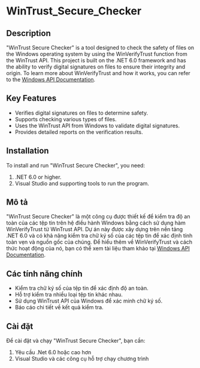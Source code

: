 # WinTrust_Secure_Checker

## Description
"WinTrust Secure Checker" is a tool designed to check the safety of files on the Windows operating system by using the WinVerifyTrust function from the WinTrust API. This project is built on the .NET 6.0 framework and has the ability to verify digital signatures on files to ensure their integrity and origin. To learn more about WinVerifyTrust and how it works, you can refer to the [Windows API Documentation](https://learn.microsoft.com/en-us/windows/win32/api/wintrust/nf-wintrust-winverifytrust).

## Key Features
- Verifies digital signatures on files to determine safety.
- Supports checking various types of files.
- Uses the WinTrust API from Windows to validate digital signatures.
- Provides detailed reports on the verification results.

## Installation
To install and run "WinTrust Secure Checker", you need:
1. .NET 6.0 or higher.
2. Visual Studio and supporting tools to run the program.

## Mô tả
"WinTrust Secure Checker" là một công cụ được thiết kế để kiểm tra độ an toàn của các tệp tin trên hệ điều hành Windows bằng cách sử dụng hàm WinVerifyTrust từ WinTrust API. Dự án này được xây dựng trên nền tảng .NET 6.0 và có khả năng kiểm tra chữ ký số của các tệp tin để xác định tính toàn vẹn và nguồn gốc của chúng.
Để hiểu thêm về WinVerifyTrust và cách thức hoạt động của nó, bạn có thể xem tài liệu tham khảo tại [Windows API Documentation](https://learn.microsoft.com/en-us/windows/win32/api/wintrust/nf-wintrust-winverifytrust).


## Các tính năng chính
- Kiểm tra chữ ký số của tệp tin để xác định độ an toàn.
- Hỗ trợ kiểm tra nhiều loại tệp tin khác nhau.
- Sử dụng WinTrust API của Windows để xác minh chữ ký số.
- Báo cáo chi tiết về kết quả kiểm tra.

## Cài đặt
Để cài đặt và chạy "WinTrust Secure Checker", bạn cần:
1. Yêu cầu .Net 6.0 hoặc cao hơn
2. Visual Studio và các công cụ hỗ trợ chạy chương trình
